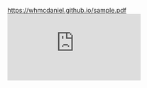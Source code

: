 https://whmcdaniel.github.io/sample.pdf
<embed src="https://whmcdaniel.github.io/milestone 2.pdf" type="application/pdf" />
